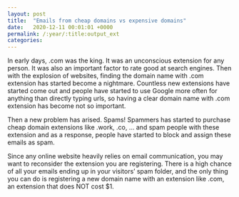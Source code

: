 ```yaml
---
layout: post
title:  "Emails from cheap domains vs expensive domains"
date:   2020-12-11 00:01:01 +0000
permalink: /:year/:title:output_ext
categories: 
---
```


In early days, .com was the king. It was an unconscious extension for any person. It was also an important factor to rate good at search engines. Then with the explosion of websites, finding the domain name with .com extension has started become a nightmare. Countless new extensions have started come out and people have started to use Google more often for anything than directly typing urls, so having a clear domain name with .com extension has become not so important. 

Then a new problem has arised. Spams! Spammers has started to purchase cheap domain extensions like .work, .co, … and spam people with these extension and as a response, people have started to block and assign these emails as spam. 

Since any online website heavily relies on email communication, you may want to reconsider the extension you are registering. There is a high chance of all your emails ending up in your visitors’ spam folder, and the only thing you can do is registering a new domain name with an extension like .com, an extension that does NOT cost $1. 